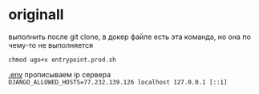 # originall

выполнить после git clone, в докер файле есть эта команда, но она по чему-то не выполняется

```chmod ugo+x entrypoint.prod.sh ```


[.env](https://github.com/jmldigital/originall/blob/master/.env)  прописываем ip сервера  
```DJANGO_ALLOWED_HOSTS=77.232.139.126 localhost 127.0.0.1 [::1]```
